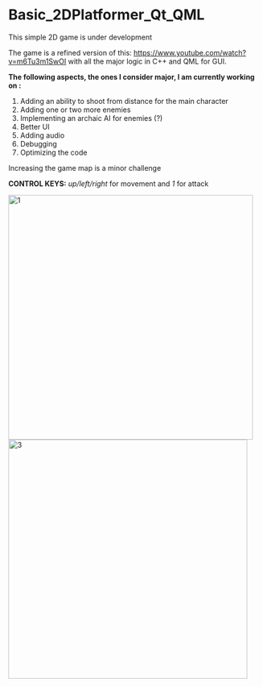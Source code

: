 # Basic_2DPlatformer_Qt_QML
This simple 2D game is under development

The game is a refined version of this: https://www.youtube.com/watch?v=m6Tu3m1SwOI
with all the major logic in C++ and QML for GUI.

**The following aspects, the ones I consider major, I am currently working on :**
1. Adding an ability to shoot from distance for the main character
2. Adding one or two more enemies
3. Implementing an archaic AI for enemies (?)
4. Better UI
5. Adding audio
6. Debugging
7. Optimizing the code
   
Increasing the game map is a minor challenge

**CONTROL KEYS:**
*up/left/right* for movement and *1* for attack


<img width="486" alt="1" src="https://github.com/sakesfar/Basic_2DPlatformer_Qt_QML/assets/121855106/b24a1a08-f322-4cdc-b0fb-bc024e65aec7">
<img width="475" alt="3" src="https://github.com/sakesfar/Basic_2DPlatformer_Qt_QML/assets/121855106/3efdc0d9-0c47-4ede-822d-81886a4c2e04">
